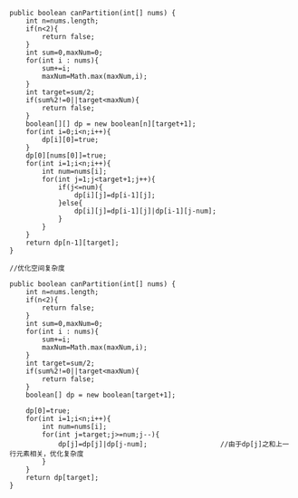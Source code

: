     public boolean canPartition(int[] nums) {
        int n=nums.length;
        if(n<2){
            return false;
        }
        int sum=0,maxNum=0;
        for(int i : nums){
            sum+=i;
            maxNum=Math.max(maxNum,i);
        }
        int target=sum/2;
        if(sum%2!=0||target<maxNum){
            return false;
        }
        boolean[][] dp = new boolean[n][target+1];
        for(int i=0;i<n;i++){
            dp[i][0]=true;
        }
        dp[0][nums[0]]=true;
        for(int i=1;i<n;i++){
            int num=nums[i];
            for(int j=1;j<target+1;j++){
                if(j<=num){
                    dp[i][j]=dp[i-1][j];
                }else{
                    dp[i][j]=dp[i-1][j]|dp[i-1][j-num];
                }
            }
        }
        return dp[n-1][target];
    }
    
    //优化空间复杂度
    
    public boolean canPartition(int[] nums) {
        int n=nums.length;
        if(n<2){
            return false;
        }
        int sum=0,maxNum=0;
        for(int i : nums){
            sum+=i;
            maxNum=Math.max(maxNum,i);
        }
        int target=sum/2;
        if(sum%2!=0||target<maxNum){
            return false;
        }
        boolean[] dp = new boolean[target+1];

        dp[0]=true;
        for(int i=1;i<n;i++){
            int num=nums[i];
            for(int j=target;j>=num;j--){
                dp[j]=dp[j]|dp[j-num];                  //由于dp[j]之和上一行元素相关，优化复杂度
            }
        }
        return dp[target];
    }
